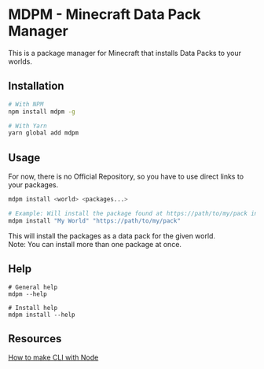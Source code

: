 # MDPM - Minecraft Data Pack Manager
This is a package manager for Minecraft that installs Data Packs to your worlds.

## Installation
```bash
# With NPM
npm install mdpm -g

# With Yarn
yarn global add mdpm
```

## Usage
For now, there is no Official Repository, so you have to use direct links to your packages.
```bash
mdpm install <world> <packages...>

# Example: Will install the package found at https://path/to/my/pack in the world My World
mdpm install "My World" "https://path/to/my/pack"
```
This will install the packages as a data pack for the given world.  
Note: You can install more than one package at once.

## Help
```
# General help
mdpm --help

# Install help
mdpm install --help
```

## Resources
[How to make CLI with Node](https://developer.atlassian.com/blog/2015/11/scripting-with-node/)
